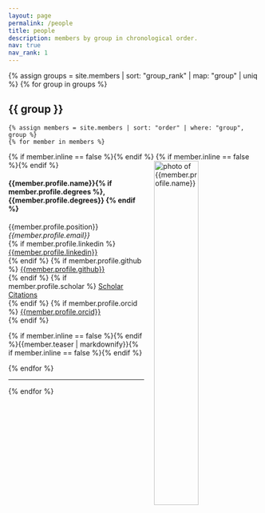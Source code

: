 ```yaml
---
layout: page
permalink: /people
title: people
description: members by group in chronological order.
nav: true
nav_rank: 1
---
```


{% assign groups = site.members | sort: "group_rank" | map: "group" | uniq %}
{% for group in groups %}

## {{ group }}

    {% assign members = site.members | sort: "order" | where: "group", group %}
    {% for member in members %}

<p>
<div id="{{member.profile.name}}" class="row" style="padding-top: 60px; margin-top: -60px;">
    <div class="col-sm-8">
       {% if member.inline == false %}<a href="{{member.url}}" style="text-decoration: none; color: inherit;">{% endif %} <img style="float: right; width: 42%; padding-left: 20px;" src="{{ member.profile.image | prepend: '/assets/img/' | prepend: site.baseurl | prepend: site.url }}" alt="photo of {{member.profile.name}}"> {% if member.inline == false %}</a>{% endif %}
        <h4>{{member.profile.name}}{% if member.profile.degrees %}, {{member.profile.degrees}} {% endif %}</h4> 
        {{member.profile.position}} <br>
        <i class="fa fa-envelope"></i> <em>{{member.profile.email}}</em> <br>
        {% if member.profile.linkedin %}
          <i class="fab fa-linkedin-in"></i> <a href= "https://linkedin.com/in/{{member.profile.linkedin}}" target="_blank"> {{member.profile.linkedin}} </a> <br>
        {% endif %}
        {% if member.profile.github %}
          <i class="fab fa-github"></i> <a href= "https://github.com/{{member.profile.github}}" target="_blank"> {{member.profile.github}} </a> <br>
        {% endif %}
        {% if member.profile.scholar %}
          <i class="ai ai-google-scholar"></i> <a href= "http://scholar.google.com/citations?user={{member.profile.scholar}}" target="_blank"> Scholar Citations </a> <br>
        {% endif %}
        {% if member.profile.orcid %}
          <i class="ai ai-orcid"></i> <a href="http://{{member.profile.orcid}}" target="_blank"> {{member.profile.orcid}}</a> <br>
        {% endif %}
        <p class="text-justify">{% if member.inline == false %}<a href="{{member.url}}" style="text-decoration: none; color: inherit;">{% endif %}{{member.teaser | markdownify}}{% if member.inline == false %}</a>{% endif %}</p>
    </div>
</div>
</p>
    {% endfor %}
<hr>
{% endfor %}
